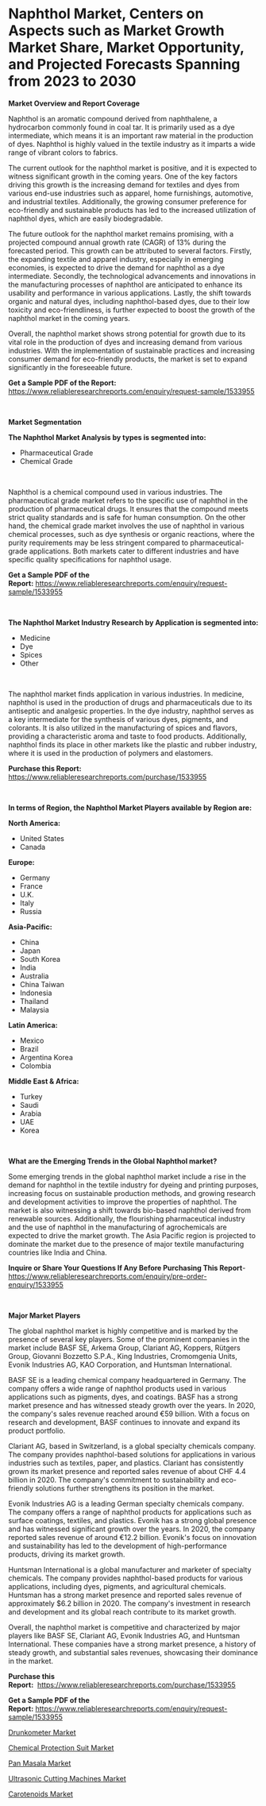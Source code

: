 <p><h1>Naphthol Market, Centers on Aspects such as Market Growth Market Share, Market Opportunity, and Projected Forecasts Spanning from 2023 to 2030</h1></p><p><strong>Market Overview and Report Coverage</strong></p>
<p><p>Naphthol is an aromatic compound derived from naphthalene, a hydrocarbon commonly found in coal tar. It is primarily used as a dye intermediate, which means it is an important raw material in the production of dyes. Naphthol is highly valued in the textile industry as it imparts a wide range of vibrant colors to fabrics.</p><p>The current outlook for the naphthol market is positive, and it is expected to witness significant growth in the coming years. One of the key factors driving this growth is the increasing demand for textiles and dyes from various end-use industries such as apparel, home furnishings, automotive, and industrial textiles. Additionally, the growing consumer preference for eco-friendly and sustainable products has led to the increased utilization of naphthol dyes, which are easily biodegradable.</p><p>The future outlook for the naphthol market remains promising, with a projected compound annual growth rate (CAGR) of 13% during the forecasted period. This growth can be attributed to several factors. Firstly, the expanding textile and apparel industry, especially in emerging economies, is expected to drive the demand for naphthol as a dye intermediate. Secondly, the technological advancements and innovations in the manufacturing processes of naphthol are anticipated to enhance its usability and performance in various applications. Lastly, the shift towards organic and natural dyes, including naphthol-based dyes, due to their low toxicity and eco-friendliness, is further expected to boost the growth of the naphthol market in the coming years.</p><p>Overall, the naphthol market shows strong potential for growth due to its vital role in the production of dyes and increasing demand from various industries. With the implementation of sustainable practices and increasing consumer demand for eco-friendly products, the market is set to expand significantly in the foreseeable future.</p></p>
<p><strong>Get a Sample PDF of the Report:</strong> <a href="https://www.reliableresearchreports.com/enquiry/request-sample/1533955">https://www.reliableresearchreports.com/enquiry/request-sample/1533955</a></p>
<p>&nbsp;</p>
<p><strong>Market Segmentation</strong></p>
<p><strong>The Naphthol Market Analysis by types is segmented into:</strong></p>
<p><ul><li>Pharmaceutical Grade</li><li>Chemical Grade</li></ul></p>
<p>&nbsp;</p>
<p><p>Naphthol is a chemical compound used in various industries. The pharmaceutical grade market refers to the specific use of naphthol in the production of pharmaceutical drugs. It ensures that the compound meets strict quality standards and is safe for human consumption. On the other hand, the chemical grade market involves the use of naphthol in various chemical processes, such as dye synthesis or organic reactions, where the purity requirements may be less stringent compared to pharmaceutical-grade applications. Both markets cater to different industries and have specific quality specifications for naphthol usage.</p></p>
<p><strong>Get a Sample PDF of the Report:</strong>&nbsp;<a href="https://www.reliableresearchreports.com/enquiry/request-sample/1533955">https://www.reliableresearchreports.com/enquiry/request-sample/1533955</a></p>
<p>&nbsp;</p>
<p><strong>The Naphthol Market Industry Research by Application is segmented into:</strong></p>
<p><ul><li>Medicine</li><li>Dye</li><li>Spices</li><li>Other</li></ul></p>
<p>&nbsp;</p>
<p><p>The naphthol market finds application in various industries. In medicine, naphthol is used in the production of drugs and pharmaceuticals due to its antiseptic and analgesic properties. In the dye industry, naphthol serves as a key intermediate for the synthesis of various dyes, pigments, and colorants. It is also utilized in the manufacturing of spices and flavors, providing a characteristic aroma and taste to food products. Additionally, naphthol finds its place in other markets like the plastic and rubber industry, where it is used in the production of polymers and elastomers.</p></p>
<p><strong>Purchase this Report:</strong>&nbsp; <a href="https://www.reliableresearchreports.com/purchase/1533955">https://www.reliableresearchreports.com/purchase/1533955</a></p>
<p>&nbsp;</p>
<p><strong>In terms of Region, the Naphthol Market Players available by Region are:</strong></p>
<p>
    <p> <strong> North America: </strong>
        <ul>
            <li>United States</li>
            <li>Canada</li>
        </ul>
        </p> 
    <p> <strong> Europe: </strong>
        <ul>
            <li>Germany</li>
            <li>France</li>
            <li>U.K.</li>
            <li>Italy</li>
            <li>Russia</li>
        </ul>
        </p> 
    <p> <strong> Asia-Pacific: </strong>
        <ul>
            <li>China</li>
            <li>Japan</li>
            <li>South Korea</li>
            <li>India</li>
            <li>Australia</li>
            <li>China Taiwan</li>
            <li>Indonesia</li>
            <li>Thailand</li>
            <li>Malaysia</li>
        </ul>
        </p> 
    <p> <strong> Latin America: </strong>
        <ul>
            <li>Mexico</li>
            <li>Brazil</li>
            <li>Argentina Korea</li>
            <li>Colombia</li>
        </ul>
        </p> 
    <p> <strong> Middle East & Africa: </strong>
        <ul>
            <li>Turkey</li>
            <li>Saudi</li>
            <li>Arabia</li>
            <li>UAE</li>
            <li>Korea</li>
        </ul>
    </p>
    </p>
<p>&nbsp;</p>
<p><strong>What are the Emerging Trends in the Global Naphthol market?</strong></p>
<p><p>Some emerging trends in the global naphthol market include a rise in the demand for naphthol in the textile industry for dyeing and printing purposes, increasing focus on sustainable production methods, and growing research and development activities to improve the properties of naphthol. The market is also witnessing a shift towards bio-based naphthol derived from renewable sources. Additionally, the flourishing pharmaceutical industry and the use of naphthol in the manufacturing of agrochemicals are expected to drive the market growth. The Asia Pacific region is projected to dominate the market due to the presence of major textile manufacturing countries like India and China.</p></p>
<p><strong>Inquire or Share Your Questions If Any Before Purchasing This Report</strong>- <a href="https://www.reliableresearchreports.com/enquiry/pre-order-enquiry/1533955">https://www.reliableresearchreports.com/enquiry/pre-order-enquiry/1533955</a></p>
<p>&nbsp;</p>
<p><strong>Major Market Players</strong></p>
<p><p>The global naphthol market is highly competitive and is marked by the presence of several key players. Some of the prominent companies in the market include BASF SE, Arkema Group, Clariant AG, Koppers, Rütgers Group, Giovanni Bozzetto S.P.A., King Industries, Cromomgenia Units, Evonik Industries AG, KAO Corporation, and Huntsman International.</p><p>BASF SE is a leading chemical company headquartered in Germany. The company offers a wide range of naphthol products used in various applications such as pigments, dyes, and coatings. BASF has a strong market presence and has witnessed steady growth over the years. In 2020, the company's sales revenue reached around €59 billion. With a focus on research and development, BASF continues to innovate and expand its product portfolio.</p><p>Clariant AG, based in Switzerland, is a global specialty chemicals company. The company provides naphthol-based solutions for applications in various industries such as textiles, paper, and plastics. Clariant has consistently grown its market presence and reported sales revenue of about CHF 4.4 billion in 2020. The company's commitment to sustainability and eco-friendly solutions further strengthens its position in the market.</p><p>Evonik Industries AG is a leading German specialty chemicals company. The company offers a range of naphthol products for applications such as surface coatings, textiles, and plastics. Evonik has a strong global presence and has witnessed significant growth over the years. In 2020, the company reported sales revenue of around €12.2 billion. Evonik's focus on innovation and sustainability has led to the development of high-performance products, driving its market growth.</p><p>Huntsman International is a global manufacturer and marketer of specialty chemicals. The company provides naphthol-based products for various applications, including dyes, pigments, and agricultural chemicals. Huntsman has a strong market presence and reported sales revenue of approximately $6.2 billion in 2020. The company's investment in research and development and its global reach contribute to its market growth.</p><p>Overall, the naphthol market is competitive and characterized by major players like BASF SE, Clariant AG, Evonik Industries AG, and Huntsman International. These companies have a strong market presence, a history of steady growth, and substantial sales revenues, showcasing their dominance in the market.</p></p>
<p><strong>Purchase this Report:</strong>&nbsp;&nbsp;<a href="https://www.reliableresearchreports.com/purchase/1533955">https://www.reliableresearchreports.com/purchase/1533955</a></p>
<p></p>
<p><strong>Get a Sample PDF of the Report:</strong>&nbsp;<a href="https://www.reliableresearchreports.com/enquiry/request-sample/1533955">https://www.reliableresearchreports.com/enquiry/request-sample/1533955</a></p>
<p><p><a href="https://medium.com/@sylvanfahey/decoding-drunkometer-market-metrics-market-share-trends-and-growth-patterns-a203f19ef8e4">Drunkometer Market</a></p><p><a href="https://medium.com/@ulicesdoyle2023/chemical-protection-suit-market-the-key-to-successful-business-strategy-forecast-till-2030-f19a4ee25f4b">Chemical Protection Suit Market</a></p><p><a href="https://medium.com/@shaniekunze/pan-masala-market-research-report-its-history-and-forecast-2023-to-2030-ab349f54a5b7">Pan Masala Market</a></p><p><a href="https://medium.com/@clayreinger/ultrasonic-cutting-machines-market-report-reveals-the-latest-trends-and-growth-opportunities-of-c6640f48a5f0">Ultrasonic Cutting Machines Market</a></p><p><a href="https://medium.com/@madelynyost/carotenoids-market-size-market-outlook-and-market-forecast-2023-to-2030-9148e6c0c818">Carotenoids Market</a></p></p>